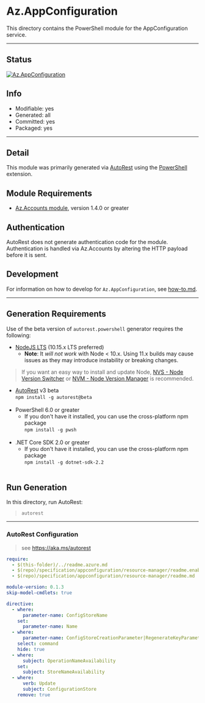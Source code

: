 <!-- region Generated -->
# Az.AppConfiguration
This directory contains the PowerShell module for the AppConfiguration service.

---
## Status
[![Az.AppConfiguration](https://img.shields.io/powershellgallery/v/Az.AppConfiguration.svg?style=flat-square&label=Az.AppConfiguration "Az.AppConfiguration")](https://www.powershellgallery.com/packages/Az.AppConfiguration/)

## Info
- Modifiable: yes
- Generated: all
- Committed: yes
- Packaged: yes

---
## Detail
This module was primarily generated via [AutoRest](https://github.com/Azure/autorest) using the [PowerShell](https://github.com/Azure/autorest.powershell) extension.

## Module Requirements
- [Az.Accounts module](https://www.powershellgallery.com/packages/Az.Accounts/), version 1.4.0 or greater

## Authentication
AutoRest does not generate authentication code for the module. Authentication is handled via Az.Accounts by altering the HTTP payload before it is sent.

## Development
For information on how to develop for `Az.AppConfiguration`, see [how-to.md](how-to.md).
<!-- endregion -->

---
## Generation Requirements
Use of the beta version of `autorest.powershell` generator requires the following:
- [NodeJS LTS](https://nodejs.org) (10.15.x LTS preferred)
  - **Note**: It *will not work* with Node < 10.x. Using 11.x builds may cause issues as they may introduce instability or breaking changes.
> If you want an easy way to install and update Node, [NVS - Node Version Switcher](../nodejs/installing-via-nvs.md) or [NVM - Node Version Manager](../nodejs/installing-via-nvm.md) is recommended.
- [AutoRest](https://aka.ms/autorest) v3 beta <br>`npm install -g autorest@beta`<br>&nbsp;
- PowerShell 6.0 or greater
  - If you don't have it installed, you can use the cross-platform npm package <br>`npm install -g pwsh`<br>&nbsp;
- .NET Core SDK 2.0 or greater
  - If you don't have it installed, you can use the cross-platform npm package <br>`npm install -g dotnet-sdk-2.2`<br>&nbsp;

## Run Generation
In this directory, run AutoRest:
> `autorest`

---
### AutoRest Configuration
> see https://aka.ms/autorest

``` yaml
require:
  - $(this-folder)/../readme.azure.md
  - $(repo)/specification/appconfiguration/resource-manager/readme.enable-multi-api.md
  - $(repo)/specification/appconfiguration/resource-manager/readme.md

module-version: 0.1.3
skip-model-cmdlets: true

directive:
  - where:
      parameter-name: ConfigStoreName
    set:
      parameter-name: Name
  - where:
      parameter-name: ConfigStoreCreationParameter|RegenerateKeyParameter|CheckNameAvailabilityParameter
    select: command
    hide: true
  - where:
      subject: OperationNameAvailability
    set:
      subject: StoreNameAvailability
  - where:
      verb: Update
      subject: ConfigurationStore
    remove: true
```
